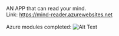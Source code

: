 AN APP that can read your mind.
<br />
Link: https://mind-reader.azurewebsites.net
<br />
<br />
Azure modules completed:
![Alt Text](https://github.com/flynnmcleod/fuckkkk/blob/master/Screen%20Shot%202019-07-06%20at%207.15.24%20pm.png)

